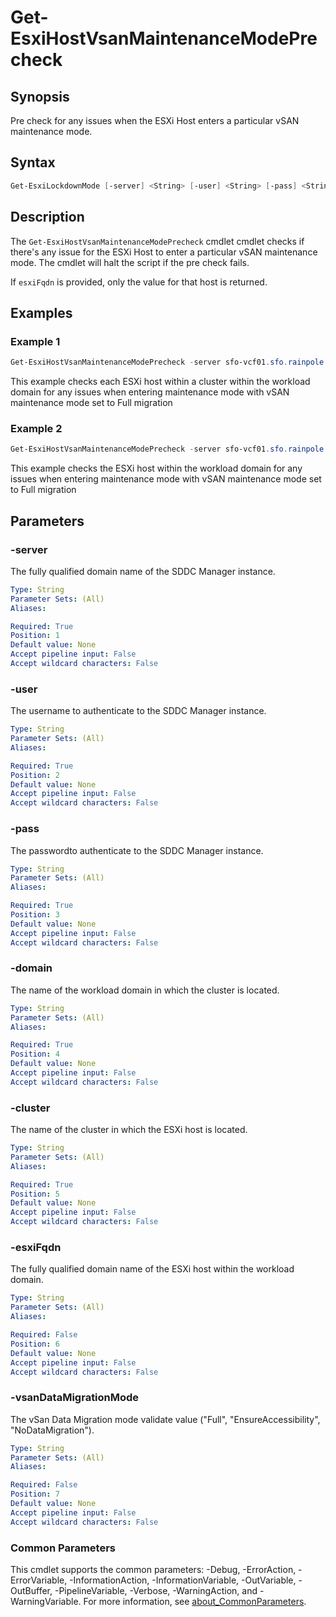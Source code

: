# Get-EsxiHostVsanMaintenanceModePrecheck

## Synopsis

Pre check for any issues when the ESXi Host enters a particular vSAN maintenance mode.

## Syntax

```powershell
Get-EsxiLockdownMode [-server] <String> [-user] <String> [-pass] <String> [-domain] <String> [-cluster] <String> [[-esxiFqdn] <String>] [<CommonParameters>]
```

## Description

The `Get-EsxiHostVsanMaintenanceModePrecheck` cmdlet cmdlet checks if there's any issue for the ESXi Host to enter a particular vSAN maintenance mode.  The cmdlet will halt the script if the pre check fails.

If `esxiFqdn` is provided, only the value for that host is returned.

## Examples

### Example 1

```powershell
Get-EsxiHostVsanMaintenanceModePrecheck -server sfo-vcf01.sfo.rainpole.io -user administrator@vsphere.local -pass VMware1! -domain sfo-m01 -cluster sfo-m01-cl01 -vsanDataMigrationMode Full
```

This example checks each ESXi host within a cluster within the workload domain for any issues when entering maintenance mode with vSAN maintenance mode set to Full migration

### Example 2

```powershell
Get-EsxiHostVsanMaintenanceModePrecheck -server sfo-vcf01.sfo.rainpole.io -user administrator@vsphere.local -pass VMware1! -domain sfo-m01 -host sfo01-m01-esx01.sfo.rainpole.io -vsanDataMigrationMode Full
```

This example checks the ESXi host within the workload domain for any issues when entering maintenance mode with vSAN maintenance mode set to Full migration

## Parameters

### -server

The fully qualified domain name of the SDDC Manager instance.

```yaml
Type: String
Parameter Sets: (All)
Aliases:

Required: True
Position: 1
Default value: None
Accept pipeline input: False
Accept wildcard characters: False
```

### -user

The username to authenticate to the SDDC Manager instance.

```yaml
Type: String
Parameter Sets: (All)
Aliases:

Required: True
Position: 2
Default value: None
Accept pipeline input: False
Accept wildcard characters: False
```

### -pass

The passwordto authenticate to the SDDC Manager instance.

```yaml
Type: String
Parameter Sets: (All)
Aliases:

Required: True
Position: 3
Default value: None
Accept pipeline input: False
Accept wildcard characters: False
```

### -domain

The name of the workload domain in which the cluster is located.

```yaml
Type: String
Parameter Sets: (All)
Aliases:

Required: True
Position: 4
Default value: None
Accept pipeline input: False
Accept wildcard characters: False
```

### -cluster

The name of the cluster in which the ESXi host is located.

```yaml
Type: String
Parameter Sets: (All)
Aliases:

Required: True
Position: 5
Default value: None
Accept pipeline input: False
Accept wildcard characters: False
```

### -esxiFqdn

The fully qualified domain name of the ESXi host within the workload domain.

```yaml
Type: String
Parameter Sets: (All)
Aliases:

Required: False
Position: 6
Default value: None
Accept pipeline input: False
Accept wildcard characters: False
```

### -vsanDataMigrationMode

The vSan Data Migration mode validate value ("Full", "EnsureAccessibility", "NoDataMigration").

```yaml
Type: String
Parameter Sets: (All)
Aliases:

Required: False
Position: 7
Default value: None
Accept pipeline input: False
Accept wildcard characters: False
```

### Common Parameters

This cmdlet supports the common parameters: -Debug, -ErrorAction, -ErrorVariable, -InformationAction, -InformationVariable, -OutVariable, -OutBuffer, -PipelineVariable, -Verbose, -WarningAction, and -WarningVariable. For more information, see [about_CommonParameters](http://go.microsoft.com/fwlink/?LinkID=113216).
